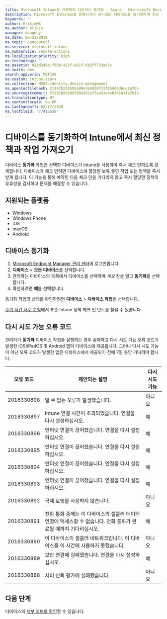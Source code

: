 ```yaml
---
title: Microsoft Intune을 사용하여 디바이스 동기화 - Azure | Micrososft Docs
description: Microsoft Intune으로 등록되거나 관리되는 디바이스를 동기화하여 최신 정책과 작업을 가져옵니다. Azure Portal을 사용하여 동기화하는 단계를 포함하고 다시 시도할 수 있는 오류 코드를 나열합니다.
keywords: ''
author: ErikjeMS
ms.author: erikje
manager: dougeby
ms.date: 06/21/2019
ms.topic: conceptual
ms.service: microsoft-intune
ms.subservice: remote-actions
ms.localizationpriority: high
ms.technology: ''
ms.assetid: 02ad249e-f098-421f-861f-6b2ff733ac7c
ms.suite: ems
search.appverid: MET150
ms.custom: intune-azure
ms.collection: M365-identity-device-management
ms.openlocfilehash: 21167b226556100e7e9920f31f859d6d6ce2a7bb
ms.sourcegitcommit: 51591b862d97904291af7aa53a6eb341b11a761e
ms.translationtype: HT
ms.contentlocale: ko-KR
ms.lasthandoff: 02/17/2020
ms.locfileid: "77415539"
---
```

# <a name="sync-devices-to-get-the-latest-policies-and-actions-with-intune"></a>디바이스를 동기화하여 Intune에서 최신 정책과 작업 가져오기


디바이스 **동기화** 작업은 선택한 디바이스가 Intune을 사용하여 즉시 체크 인하도록 강제합니다. 디바이스가 체크 인하면 디바이스에 할당된 보류 중인 작업 또는 정책을 즉시 받게 됩니다. 이 기능을 통해 예약된 다음 체크 인을 기다리지 않고 즉시 할당한 정책의 유효성을 검사하고 문제를 해결할 수 있습니다.

## <a name="supported-platforms"></a>지원되는 플랫폼

- Windows
- Windows Phone
- iOS
- macOS
- Android

## <a name="sync-a-device"></a>디바이스 동기화

1. [Microsoft Endpoint Manager 관리 센터](https://go.microsoft.com/fwlink/?linkid=2109431)에 로그인합니다. 
3. **디바이스** > **모든 디바이스**를 선택합니다.
4. 관리하는 디바이스의 목록에서 디바이스를 선택하여 *개요* 창을 열고 **동기화**를 선택합니다.
5. 확인하려면 **예**를 선택합니다.

동기화 작업의 상태를 확인하려면 **디바이스** > **디바이스 작업**을 선택합니다.

[주기 시간 새로 고침](../configuration/device-profile-troubleshoot.md#how-long-does-it-take-for-devices-to-get-a-policy-profile-or-app-after-they-are-assigned)에서 표준 Intune 정책 체크 인 빈도를 찾을 수 있습니다.

## <a name="retryable-error-codes"></a>다시 시도 가능 오류 코드

관리자가 **동기화** 디바이스 작업을 실행하는 경우 실패하고 다시 시도 가능 오류 코드가 발생한 iOS/iPadOS 및 Android 앱이 디바이스에 제공됩니다. 그러나 다시 시도 가능이 아닌 오류 코드가 발생한 앱은 디바이스에서 제공되기 전에 7일 동안 기다려야 합니다.


| 오류 코드  | 제안되는 설명 | 다시 시도 가능 |
|---|---|---|
| 2016330898 | 알 수 없는 오류가 발생했습니다. | 아니요 |
| 2016330897 | Intune 연결 시간이 초과되었습니다. 연결을 다시 설정하십시오. | 예 |
| 2016330896 | 인터넷 연결이 끊어졌습니다. 연결을 다시 설정하십시오. | 예 |
| 2016330895 | 인터넷 연결이 끊어졌습니다. 연결을 다시 설정하십시오. | 예 |
| 2016330894 | 인터넷 연결이 끊어졌습니다. 연결을 다시 설정하십시오. | 예 |
| 2016330893 | 인터넷 연결이 끊어졌습니다. 연결을 다시 설정하십시오. | 예|
| 2016330892 | 국제 로밍을 사용하지 않습니다. | 아니요|
| 2016330891 | 전화 통화 중에는 이 디바이스의 셀룰러 데이터 연결에 액세스할 수 없습니다. 전화 통화가 완료될 때까지 기다리십시오. | 예|
| 2016330890 | 이 디바이스의 셀룰러 네트워크입니다. 이 디바이스를 이 시간에 사용하지 못했습니다. | 아니요|
| 2016330889 | 보안 연결에 실패했습니다. 연결을 다시 설정하십시오. | 예|
| 2016330888 | 서버 신뢰 평가에 실패했습니다. | 아니요|

## <a name="next-steps"></a>다음 단계

디바이스의 [세부 정보를 확인](device-inventory.md)할 수 있습니다.
 
